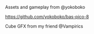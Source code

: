 Assets and gameplay from @yokoboko

https://github.com/yokoboko/bas-pico-8

Cube GFX from my friend @Vampirics

